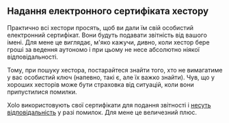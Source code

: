 ## Надання електронного сертифіката хестору

Практично всі хестори просять, щоб ви дали їм свій особистий електронний сертифікат. Вони будуть подавати звітність від
вашого імені. Для мене це виглядає, м'яко кажучи, дивно, коли хестор бере гроші за ведення аутономо і при цьому не несе
абсолютно ніякої відповідальності.

Тому, при пошуку хестора, постарайтеся знайти того, хто не вимагатиме у вас особистий ключ (напевно, такі є, але їх
важко знайти). Чув, що у хороших хесторів може бути страховка від ситуацій, коли вони припустилися помилки.

Xolo використовують свої сертифікати для подання звітності
і [несуть відповідальність](#відповідальність-у-випадку-помилки) у разі помилок. Для мене це величезний плюс.
